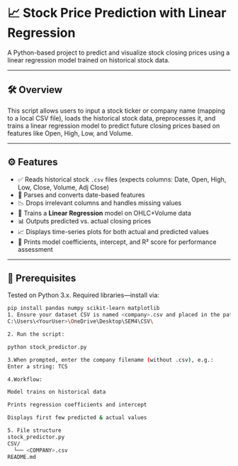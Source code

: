 # 📈 Stock Price Prediction with Linear Regression

A Python-based project to predict and visualize stock closing prices using a linear regression model trained on historical stock data.

---

## 🛠️ Overview

This script allows users to input a stock ticker or company name (mapping to a local CSV file), loads the historical stock data, preprocesses it, and trains a linear regression model to predict future closing prices based on features like Open, High, Low, and Volume.

---

## ⚙️ Features

- ✅ Reads historical stock `.csv` files (expects columns: Date, Open, High, Low, Close, Volume, Adj Close)
- 🔄 Parses and converts date-based features
- 📉 Drops irrelevant columns and handles missing values
- 🧠 Trains a **Linear Regression** model on OHLC+Volume data
- 📊 Outputs predicted vs. actual closing prices
- 📈 Displays time-series plots for both actual and predicted values
- 🧮 Prints model coefficients, intercept, and R² score for performance assessment

---

## 🔧 Prerequisites

Tested on Python 3.x. Required libraries—install via:

```bash
pip install pandas numpy scikit-learn matplotlib
1. Ensure your dataset CSV is named <company>.csv and placed in the path:
C:\Users\<YourUser>\OneDrive\Desktop\SEM4\CSV\

2. Run the script:

python stock_predictor.py

3.When prompted, enter the company filename (without .csv), e.g.:
Enter a string: TCS

4.Workflow:

Model trains on historical data

Prints regression coefficients and intercept

Displays first few predicted & actual values

5. File structure
stock_predictor.py
CSV/
  └── <COMPANY>.csv
README.md

